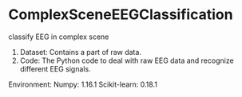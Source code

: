 # ComplexSceneEEGClassification
classify EEG in complex scene

1) Dataset:
Contains a part of raw data.
2) Code:
The Python code to deal with raw EEG data and recognize different EEG signals.

Environment:
Numpy: 1.16.1
Scikit-learn: 0.18.1
